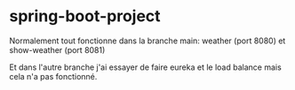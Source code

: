 # spring-boot-project

Normalement tout fonctionne dans la branche main:
weather (port 8080) et show-weather (port 8081)

Et dans l'autre branche j'ai essayer de faire eureka et le load balance mais cela n'a pas fonctionné.
 
